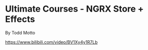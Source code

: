 # Ultimate Courses - NGRX Store + Effects

By Todd Motto

https://www.bilibili.com/video/BV1Xy4y1R7Lb
